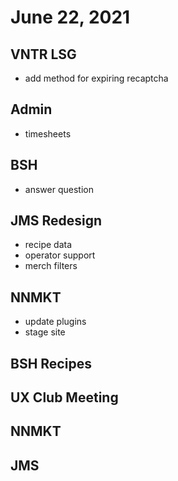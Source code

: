 # June 22, 2021

## VNTR LSG
- add method for expiring recaptcha

## Admin
- timesheets

## BSH
- answer question

## JMS Redesign
- recipe data
- operator support
- merch filters

## NNMKT
- update plugins
- stage site

## BSH Recipes

## UX Club Meeting

## NNMKT

## JMS 